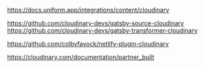 https://docs.uniform.app/integrations/content/cloudinary

https://github.com/cloudinary-devs/gatsby-source-cloudinary   https://github.com/cloudinary-devs/gatsby-transformer-cloudinary

https://github.com/colbyfayock/netlify-plugin-cloudinary

https://cloudinary.com/documentation/partner_built
